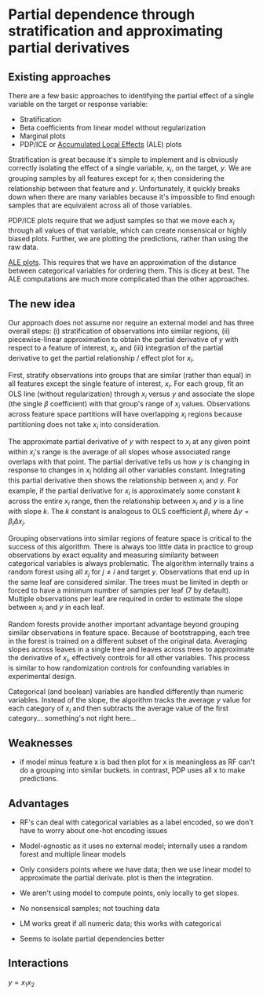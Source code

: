 # Partial dependence through stratification and approximating partial derivatives

## Existing approaches

There are a few basic approaches to identifying the partial effect of a single variable on the target or response variable:

* Stratification
* Beta coefficients from linear model without regularization
* Marginal plots
* PDP/ICE or [Accumulated Local Effects](https://arxiv.org/abs/1612.08468) (ALE) plots

Stratification is great because it's simple to implement and is obviously correctly isolating the effect of a single variable, $x_i$, on the target, $y$. We are grouping samples by all features except for $x_i$ then considering the relationship between that feature and $y$.   Unfortunately, it quickly breaks down when there are many variables because it's impossible to find enough samples that are equivalent across all of those variables.

PDP/ICE plots require that we adjust samples so that we move each $x_i$ through all values of that variable, which can create nonsensical or highly biased plots. Further, we are plotting the predictions, rather than using the raw data.

[ALE plots](https://christophm.github.io/interpretable-ml-book/ale.html#disadvantages-7). This requires that we have an approximation of the distance between categorical variables for ordering them.  This is dicey at best. The ALE computations are much more complicated than the other approaches.

## The new idea

Our approach does not assume nor require an external model and has three overall steps: (i) stratification of observations into similar regions, (ii) piecewise-linear approximation to obtain the partial derivative of $y$ with respect to a feature of interest, $x_i$, and (iii) integration of the partial derivative to get the partial relationship / effect plot for $x_i$.
 
First, stratify observations into groups that are similar (rather than equal) in all features except the single feature of interest, $x_i$.  For each group, fit an OLS line (without regularization) through $x_i$ versus $y$ and associate the slope (the single $\beta$ coefficient) with that group's range of $x_i$ values.  Observations across feature space partitions will have overlapping $x_i$ regions because partitioning does not take $x_i$ into consideration.

The approximate partial derivative of $y$ with respect to $x_i$ at any given point within $x_i$'s range is the average of all slopes whose associated range overlaps with that point.  The partial derivative tells us how $y$ is changing in response to changes in $x_i$  holding all other variables constant. Integrating this partial derivative then shows the relationship between $x_i$ and $y$. For example, if the partial derivative for $x_i$ is approximately some constant $k$ across the entire $x_i$ range, then the relationship between $x_i$ and $y$ is a line with slope $k$.  The $k$ constant is analogous to OLS coefficient $\beta_i$ where $\Delta y = \beta_i \Delta x_i$.

Grouping observations into similar regions of feature space is critical to the success of this algorithm.  There is always too little data in practice to group observations by exact equality and measuring similarity between categorical variables is always problematic. The algorithm internally trains a random forest using all $x_j$ for $j \neq i$ and target $y$. Observations that end up in the same leaf are considered similar. The trees must be limited in depth or forced to have a minimum number of samples per leaf (7 by default).  Multiple observations per leaf are required in order to estimate the slope between $x_i$ and $y$ in each leaf.

Random forests provide another important advantage beyond grouping similar observations in feature space. Because of bootstrapping, each tree in the forest is trained on a different subset of the original data. Averaging slopes across leaves in a single tree and leaves across trees to approximate the derivative of $x_i$, effectively controls for all other variables. This process is similar to how randomization controls for confounding variables in experimental design.

Categorical (and boolean) variables are handled differently than numeric variables. Instead of the slope, the algorithm tracks the average $y$ value for each category of $x_i$ and then subtracts the average value of the first category... something's not right here...

## Weaknesses

* if model minus feature x is bad then plot for x is meaningless as RF
can't do a grouping into similar buckets. in contrast, PDP uses all x to make
predictions.

## Advantages

* RF's can deal with categorical variables as a label encoded, so we don't have to worry about one-hot encoding issues
 
* Model-agnostic as it uses no external model; internally uses a random forest and multiple linear models

* Only considers points where we have data; then we use linear model to
  approximate the partial derivate. plot is then the integration.

* We aren't using model to compute points, only locally to get slopes.

* No nonsensical samples; not touching data

* LM works great if all numeric data; this works with categorical

* Seems to isolate partial dependencies better

## Interactions

$y = x_1 x_2$